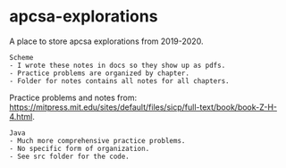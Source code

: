 # apcsa-explorations
A place to store apcsa explorations from 2019-2020.

```
Scheme
- I wrote these notes in docs so they show up as pdfs.
- Practice problems are organized by chapter.
- Folder for notes contains all notes for all chapters.
```
Practice problems and notes from: https://mitpress.mit.edu/sites/default/files/sicp/full-text/book/book-Z-H-4.html. <br>

```
Java
- Much more comprehensive practice problems.
- No specific form of organization.
- See src folder for the code.
```
